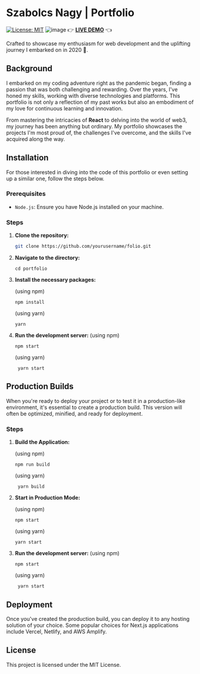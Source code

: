 # Szabolcs Nagy | Portfolio

[![License: MIT](https://img.shields.io/badge/License-MIT-yellow.svg)](https://opensource.org/licenses/MIT)
![image](https://github.com/szabolcsthedeveloper/Reactfolio/assets/109295080/905c0571-2eb8-473c-9b26-ede95e29a2a9)
👉
**[LIVE DEMO](https://szabolcsnagy.com)**
👈

Crafted to showcase my enthusiasm for web development and the uplifting journey I embarked on in 2020 🚀.

## Background

I embarked on my coding adventure right as the pandemic began, finding a passion that was both challenging and rewarding. Over the years, I've honed my skills, working with diverse technologies and platforms. This portfolio is not only a reflection of my past works but also an embodiment of my love for continuous learning and innovation.

From mastering the intricacies of **React** to delving into the world of web3, my journey has been anything but ordinary. My portfolio showcases the projects I'm most proud of, the challenges I've overcome, and the skills I've acquired along the way.


## Installation

For those interested in diving into the code of this portfolio or even setting up a similar one, follow the steps below.

### Prerequisites

- `Node.js`: Ensure you have Node.js installed on your machine.

### Steps

1. **Clone the repository:**

   ```bash
   git clone https://github.com/yourusername/folio.git
   ```

2. **Navigate to the directory:**
   ```
   cd portfolio
   ```
3. **Install the necessary packages:**

   (using npm)

   ```
   npm install
   ```

   (using yarn)

   ```
   yarn
   ```

4. **Run the development server:**
   (using npm)
   ```
   npm start
   ```
   (using yarn)
   ```
    yarn start
   ```

## Production Builds

When you're ready to deploy your project or to test it in a production-like environment, it's essential to create a production build. This version will often be optimized, minified, and ready for deployment.

### Steps

1. **Build the Application:**

   (using npm)

   ```
   npm run build
   ```

   (using yarn)

   ```
    yarn build
   ```

2. **Start in Production Mode:**

   (using npm)

   ```
   npm start
   ```

   (using yarn)

   ```
   yarn start
   ```

3. **Run the development server:**
   (using npm)
   ```
   npm start
   ```
   (using yarn)
   ```
    yarn start
   ```

## Deployment

Once you've created the production build, you can deploy it to any hosting solution of your choice. Some popular choices for Next.js applications include Vercel, Netlify, and AWS Amplify.

## License

This project is licensed under the MIT License.
